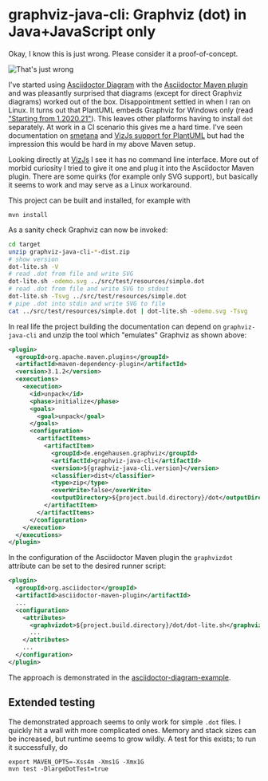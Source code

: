 # graphviz-java-cli: Graphviz (dot) in Java+JavaScript only

Okay, I know this is just wrong. Please consider it a proof-of-concept.

![That's just wrong](http://www.quickmeme.com/img/d1/d1a0775b7c55b8e5f24195de20181bc7a8602b1577182360177a322866a59382.jpg)

I've started using [Asciidoctor Diagram](https://asciidoctor.org/docs/asciidoctor-diagram/) with the
[Asciidoctor Maven plugin](https://github.com/asciidoctor/asciidoctor-maven-plugin) and was pleasantly surprised that diagrams (except for direct
Graphviz diagrams) worked out of the box. Disappointment settled in when I ran on Linux. It turns out that PlantUML embeds Graphviz
for Windows only (read ["Starting from 1.2020.21"](https://plantuml.com/graphviz-dot)). This leaves other platforms having to install `dot` separately.
At work in a CI scenario this gives me a hard time. I've seen documentation on [smetana](https://plantuml.com/smetana02) and
[VizJs support for PlantUML](https://plantuml.com/vizjs) but had the impression this would be hard in my above Maven setup.

Looking directly at [VizJs](https://github.com/mdaines/viz.js/blob/master/README.md) I see it has no command line interface.
More out of morbid curiosity I tried to give it one and plug it into the Asciidoctor Maven plugin. There are some quirks (for example
only SVG support), but basically it seems to work and may serve as a Linux workaround.

This project can be built and installed, for example with

    mvn install

As a sanity check Graphviz can now be invoked:

```sh
cd target
unzip graphviz-java-cli-*-dist.zip
# show version
dot-lite.sh -V
# read .dot from file and write SVG
dot-lite.sh -odemo.svg ../src/test/resources/simple.dot
# read .dot from file and write SVG to stdout
dot-lite.sh -Tsvg ../src/test/resources/simple.dot
# pipe .dot into stdin and write SVG to file
cat ../src/test/resources/simple.dot | dot-lite.sh -odemo.svg -Tsvg
```

In real life the project building the documentation can depend on `graphviz-java-cli` and unzip the tool which "emulates" Graphviz as shown above:

```xml
<plugin>
  <groupId>org.apache.maven.plugins</groupId>
  <artifactId>maven-dependency-plugin</artifactId>
  <version>3.1.2</version>
  <executions>
    <execution>
      <id>unpack</id>
      <phase>initialize</phase>
      <goals>
        <goal>unpack</goal>
      </goals>
      <configuration>
        <artifactItems>
          <artifactItem>
            <groupId>de.engehausen.graphviz</groupId>
            <artifactId>graphviz-java-cli</artifactId>
            <version>${graphviz-java-cli.version}</version>
            <classifier>dist</classifier>
            <type>zip</type>
            <overWrite>false</overWrite>
            <outputDirectory>${project.build.directory}/dot</outputDirectory>
          </artifactItem>
        </artifactItems>
      </configuration>
    </execution>
  </executions>
</plugin>
```

In the configuration of the Asciidoctor Maven plugin the `graphvizdot` attribute can be set to the desired runner script:

```xml
<plugin>
  <groupId>org.asciidoctor</groupId>
  <artifactId>asciidoctor-maven-plugin</artifactId>
  ...
  <configuration>
    <attributes>
      <graphvizdot>${project.build.directory}/dot/dot-lite.sh</graphvizdot>
      ...
    </attributes>
    ...
  </configuration>
</plugin>
```

The approach is demonstrated in the [asciidoctor-diagram-example](asciidoctor-diagram-example/README.md).

## Extended testing

The demonstrated approach seems to only work for simple `.dot` files. I quickly hit a wall with
more complicated ones. Memory and stack sizes can be increased, but runtime seems to grow wildly.
A test for this exists; to run it successfully, do

	export MAVEN_OPTS=-Xss4m -Xms1G -Xmx1G
	mvn test -DlargeDotTest=true
